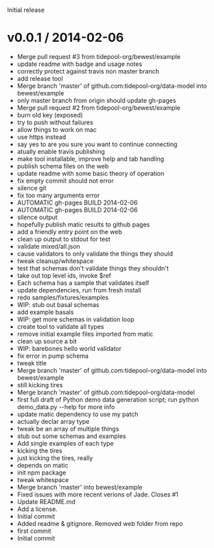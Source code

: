 Initial release

v0.0.1 / 2014-02-06
==================

 * Merge pull request #3 from tidepool-org/bewest/example
 * update readme with badge and usage notes
 * correctly protect against travis non master branch
 * add release tool
 * Merge branch 'master' of github.com:tidepool-org/data-model into bewest/example
 * only master branch from origin should update gh-pages
 * Merge pull request #2 from tidepool-org/bewest/example
 * burn old key (exposed)
 * try to push without failures
 * allow things to work on mac
 * use https instead
 * say yes to are you sure you want to continue connecting
 * atually enable travis publishing
 * make tool installable, improve help and tab handling
 * publish schema files on the web
 * update readme with some basic theory of operation
 * fix empty commit should not error
 * silence git
 * fix too many arguments error
 * AUTOMATIC gh-pages BUILD 2014-02-06
 * AUTOMATIC gh-pages BUILD 2014-02-06
 * silence output
 * hopefully publish matic results to github pages
 * add a friendly entry point on the web
 * clean up output to stdout for test
 * validate mixed/all.json
 * cause validators to only validate the things they should
 * tweak cleanup/whitespace
 * test that schemas don't validate things they shouldn't
 * take out top level ids, invoke $ref
 * Each schema has a sample that validates itself
 * update dependencies, run from fresh install
 * redo samples/fixtures/examples
 * WIP: stub out basal schemas
 * add example basals
 * WIP: get more schemas in validation loop
 * create tool to validate all types
 * remove initial example files imported from matic
 * clean up source a bit
 * WIP: barebones hello world validator
 * fix error in pump schema
 * tweak title
 * Merge branch 'master' of github.com:tidepool-org/data-model into bewest/example
 * still kicking tires
 * Merge branch 'master' of github.com:tidepool-org/data-model
 * first full draft of Python demo data generation script; run python demo_data.py --help for more info
 * update matic dependency to use my patch
 * actually declar array type
 * tweak be an array of multiple things
 * stub out some schemas and examples
 * Add single examples of each type
 * kicking the tires
 * just kicking the tires, really
 * depends on matic
 * init npm package
 * tweak whitespace
 * Merge branch 'master' into bewest/example
 * Fixed issues with more recent verions of Jade. Closes #1
 * Update README.md
 * Add a license.
 * Initial commit
 * Added readme & gitignore. Removed web folder from repo
 * first commit
 * Initial commit
